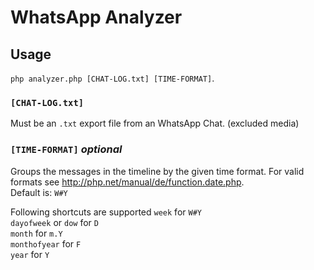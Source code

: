 # WhatsApp Analyzer

## Usage
`php analyzer.php [CHAT-LOG.txt] [TIME-FORMAT]`.

### `[CHAT-LOG.txt]`
Must be an `.txt` export file from an WhatsApp Chat. (excluded media)

### `[TIME-FORMAT]` _optional_
Groups the messages in the timeline by the given time format. For valid formats see http://php.net/manual/de/function.date.php.  
Default is: `W#Y`

Following shortcuts are supported
`week` for `W#Y`  
`dayofweek` or `dow` for `D`  
`month` for `m.Y`  
`monthofyear` for `F`  
`year` for `Y`  
